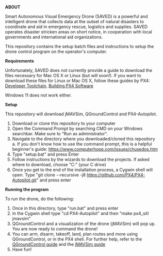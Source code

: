 **ABOUT**

Smart Autonomous Visual Emergency Drone (SAVED) is a powerful and intelligent drone that collects data at the outset of natural disasters to coordinate and aid in emergency rescue, logistics and supplies. SAVED operates disaster stricken areas on short notice, in cooperation with local governments and international aid organizations.

This repository contains the setup batch files and instructions to setup the drone control program on the operator's computer.

**Requirements**

Unfortunately, SAVED does not currently provide a guide to download the files necessary for Mac OS X or Linux (but will soon!). If you want to download these files for Linux or Mac OS X, follow these guides by PX4: <a href="https://docs.px4.io/master/en/dev_setup/dev_env.html" target="_blank">Developer Toolchain</a>, <a href="https://docs.px4.io/master/en/dev_setup/building_px4.html" target="_blank">Building PX4 Software</a>

Windows 11 does not work either.

**Setup**

This repository will download jMAVSim, QGroundControl and PX4-Autopilot.

1. Download or clone this repository to your computer
2. Open the Command Prompt by searching CMD on your Windows searchbar. Make sure to "Run as administrator".
3. Navigate to the directory where you downloaded/cloned this repository
    a. If you don't know how to use the command prompt, this is a helpful beginner's guide: https://www.computerhope.com/issues/chusedos.htm
4. Type "setup.bat" and press Enter
5. Follow instructions by the wizards to download the projects. If asked where to download, choose "C:\" (your C drive)
6. Once you get to the end of the installation process, a Cygwin shell will open. Type "git clone --recursive -j8 https://github.com/PX4/PX4-Autopilot.git" and press enter

**Running the program**

To run the drone, do the following:

1. Once in this directory, type "run.bat" and press enter
2. In the Cygwin shell type "cd PX4-Autopilot" and then "make px4_sitl jmavsim"
3. QGroundControl and a visualization of the drone (jMAVSim) will pop up. You are now ready to command the drone!
4. You can arm, disarm, takeoff, land, plan routes and more using QGroundControl, or in the PX4 shell. For further help, refer to the <a href="https://docs.qgroundcontrol.com/master/en/index.html" target="_blank">QGroundControl guide</a> and the <a href="https://github.com/px4/jMAVSim" target="_blank">jMAVSim guide</a>
5. Have fun!
